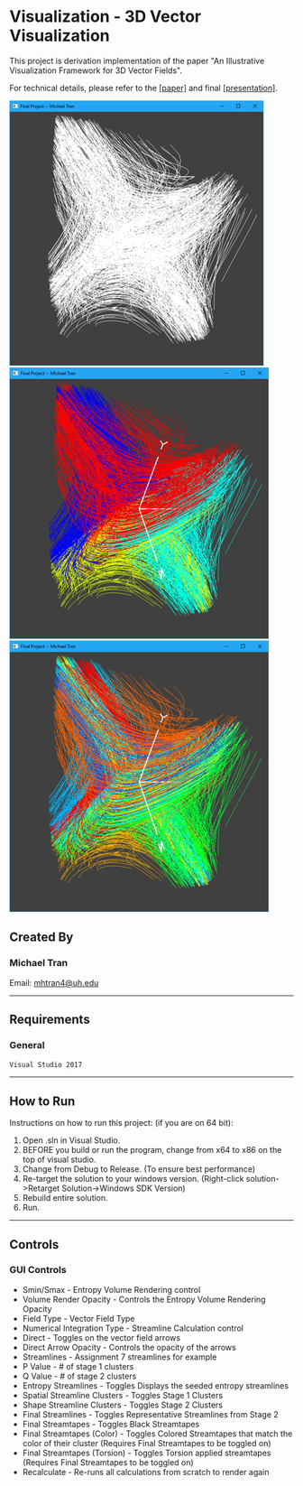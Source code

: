 # Visualization - 3D Vector Visualization

This project is derivation implementation of the paper "An Illustrative Visualization Framework for 3D Vector Fields".

For technical details, please refer to the [[paper]](https://github.com/michaeltran/V-3D-Vector-Visualization/blob/master/Final%20Project%20Report.pdf) and final [[presentation]](https://github.com/michaeltran/V-3D-Vector-Visualization/blob/master/Final%20Project%20Slides.pdf).

![Seed](https://github.com/michaeltran/V-3D-Vector-Visualization/blob/master/Pictures/seed.png)
![Stage1](https://github.com/michaeltran/V-3D-Vector-Visualization/blob/master/Pictures/stage1.png)
![Stage2](https://github.com/michaeltran/V-3D-Vector-Visualization/blob/master/Pictures/stage2.png)

## Created By

### Michael Tran

Email: mhtran4@uh.edu

---

## Requirements

### General

```Rich Text Format
Visual Studio 2017
```

---

## How to Run

Instructions on how to run this project: (if you are on 64 bit):

1. Open .sln in Visual Studio.
2. BEFORE you build or run the program, change from x64 to x86 on the top of visual studio.
3. Change from Debug to Release. (To ensure best performance)
4. Re-target the solution to your windows version. (Right-click solution->Retarget Solution->Windows SDK Version)
5. Rebuild entire solution.
6. Run.

---

## Controls

### GUI Controls

* Smin/Smax - Entropy Volume Rendering control
* Volume Render Opacity - Controls the Entropy Volume Rendering Opacity
* Field Type - Vector Field Type
* Numerical Integration Type - Streamline Calculation control
* Direct - Toggles on the vector field arrows
* Direct Arrow Opacity - Controls the opacity of the arrows
* Streamlines - Assignment 7 streamlines for example
* P Value - # of stage 1 clusters
* Q Value - # of stage 2 clusters
* Entropy Streamlines - Toggles Displays the seeded entropy streamlines
* Spatial Streamline Clusters - Toggles Stage 1 Clusters
* Shape Streamline Clusters - Toggles Stage 2 Clusters
* Final Streamlines - Toggles Representative Streamlines from Stage 2
* Final Streamtapes - Toggles Black Streamtapes
* Final Streamtapes (Color) - Toggles Colored Streamtapes that match the color of their cluster (Requires Final Streamtapes to be toggled on)
* Final Streamtapes (Torsion) - Toggles Torsion applied streamtapes (Requires Final Streamtapes to be toggled on)
* Recalculate - Re-runs all calculations from scratch to render again